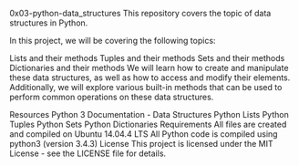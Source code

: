 0x03-python-data_structures
This repository covers the topic of data structures in Python.

In this project, we will be covering the following topics:

Lists and their methods
Tuples and their methods
Sets and their methods
Dictionaries and their methods
We will learn how to create and manipulate these data structures, as well as how to access and modify their elements. Additionally, we will explore various built-in methods that can be used to perform common operations on these data structures.

Resources
Python 3 Documentation - Data Structures
Python Lists
Python Tuples
Python Sets
Python Dictionaries
Requirements
All files are created and compiled on Ubuntu 14.04.4 LTS
All Python code is compiled using python3 (version 3.4.3)
License
This project is licensed under the MIT License - see the LICENSE file for details.
